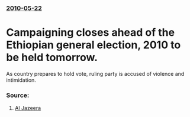 ### [2010-05-22](/news/2010/05/22/index.md)

# Campaigning closes ahead of the Ethiopian general election, 2010 to be held tomorrow. 

As country prepares to hold vote, ruling party is accused of violence and intimidation.


### Source:

1. [Al Jazeera](http://english.aljazeera.net/news/africa/2010/05/201052274135729474.html)

